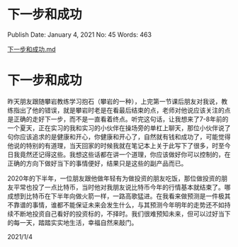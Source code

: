 # 下一步和成功

Publish Date: January 4, 2021
No: 45
Words: 463

[下一步和成功.md](%E4%B8%8B%E4%B8%80%E6%AD%A5%E5%92%8C%E6%88%90%E5%8A%9F%20b8f8545cb7f749fca8169bea60b00b52.md)

# 下一步和成功

昨天朋友跟随攀岩教练学习抱石（攀岩的一种），上完第一节课后朋友对我说，教练指出了他的错误，就是攀岩时老是在看最后结束的点，老师对他说应该关注的点是正确的走好下一步，而不是一直看着终点。听完这句话，让我想来了7-8年前的一个夏天，正在实习的我和实习的小伙伴在操场旁的单杠上聊天，那位小伙伴说了句你应该追求的是健康和开心，你健康和开心了，自然就有钱和成功了，可能觉得他说的特别的有道理，当天回家的时候我就在笔记本上关于此写下了很多，时至今日我竟然还记得这些。我想这些话都在讲一个道理，你应该做好你可以控制的，在正确的方向下做好当下的事情便好，结果只是这些的副产品而已。

2020年的下半年，一位朋友跟他做年轻有为做投资的朋友吃饭，那位做投资的朋友平常也投了一点比特币，当时他对我朋友说比特币今年的行情基本就结束了。哪成想到比特币在下半年向做火箭一样，一路高歌猛进。在我看来做预测是一件极其不靠谱的事情，谁都不能保证未来会发生什么，与其预测今年明年的走势还不如持续不断地投资自己看好的投资标的，不择时。我们很难预知未来，但可以过好当下的每一天，踏踏实实地生活，幸福自然来敲门。

2021/1/4